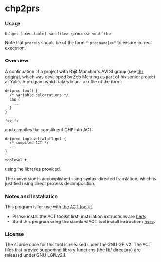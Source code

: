 # chp2prs

### Usage

```
Usage: [executable] <actfile> <process> <outfile>
```
Note that `process` should be of the form `"[procname]<>"` to ensure correct execution.

### Overview

A continuation of a project with Rajit Manohar's AVLSI group (see [the original](https://github.com/zebmehring/ADCO), which was developed by Zeb Mehring as part of his senior project at Yale). A program which takes in an `.act` file of the form:
```
defproc foo() {
  /* variable delcarations */
  chp {
    ...
  }
}

foo f;
```
and compiles the constituent CHP into ACT:
```
defproc toplevel(a1of1 go) {
  /* compiled ACT */
  ...
}

toplevel t;
```
using the libraries provided.

The conversion is accomplished using syntax-directed translation, which is jusfitied using direct process decomposition.

### Notes and Installation

This program is for use with [the ACT toolkit](https://github.com/asyncvlsi/act).

   * Please install the ACT toolkit first; installation instructions are [here](https://github.com/asyncvlsi/act/README.md).
   * Build this program using the standard ACT tool install instructions [here](https://github.com/asyncvlsi/act/README_tool.md).


### License

The source code for this tool is released under the GNU GPLv2. The ACT files
that provide supporting library functions (the lib/ directory) are released under GNU LGPLv2.1.
